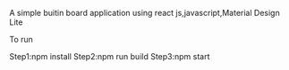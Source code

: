 A simple buitin board  application using react js,javascript,Material Design Lite

To run

Step1:npm install 
Step2:npm run build
Step3:npm start
